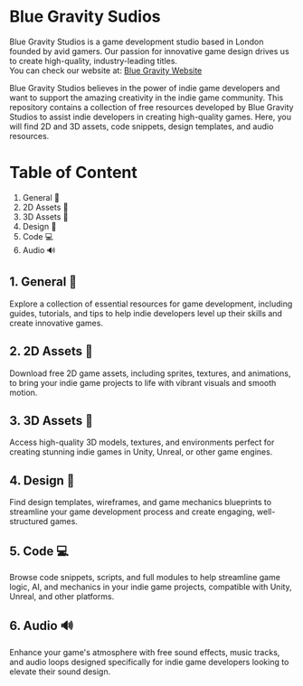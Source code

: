 # Blue Gravity Sudios

Blue Gravity Studios is a game development studio based in London founded by avid gamers. Our passion for innovative game design drives us to create high-quality, industry-leading titles.  
You can check our website at: [Blue Gravity Website](https://gravity.blue/)

Blue Gravity Studios believes in the power of indie game developers and want to support the amazing creativity in the indie game community. This repository contains a collection of free resources developed by Blue Gravity Studios to assist indie developers in creating high-quality games. Here, you will find 2D and 3D assets, code snippets, design templates, and audio resources.

# Table of Content

1. General 📖
2. 2D Assets 🎨
3. 3D Assets 🎲
4. Design 🧩
5. Code 💻
6. Audio 🔊


## 1. General 📖
Explore a collection of essential resources for game development, including guides, tutorials, and tips to help indie developers level up their skills and create innovative games.

## 2. 2D Assets 🎨
Download free 2D game assets, including sprites, textures, and animations, to bring your indie game projects to life with vibrant visuals and smooth motion.
  
## 3. 3D Assets 🎲
Access high-quality 3D models, textures, and environments perfect for creating stunning indie games in Unity, Unreal, or other game engines.
  
## 4. Design 🧩
Find design templates, wireframes, and game mechanics blueprints to streamline your game development process and create engaging, well-structured games.
  
## 5. Code 💻
Browse code snippets, scripts, and full modules to help streamline game logic, AI, and mechanics in your indie game projects, compatible with Unity, Unreal, and other platforms.
  
## 6. Audio 🔊
Enhance your game's atmosphere with free sound effects, music tracks, and audio loops designed specifically for indie game developers looking to elevate their sound design.
